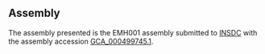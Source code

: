 

Assembly
--------

The assembly presented is the EMH001 assembly submitted to
[INSDC](http://www.insdc.org) with the assembly accession
[GCA\_000499745.1](http://www.ebi.ac.uk/ena/data/view/GCA_000499745.1).
